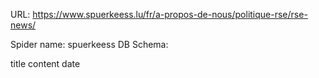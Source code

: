 URL: https://www.spuerkeess.lu/fr/a-propos-de-nous/politique-rse/rse-news/

Spider name: spuerkeess
DB Schema:

title
content
date